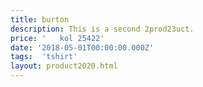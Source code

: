 ```yaml
---
title: burton
description: This is a second 2prod23uct.
price: '   kol 25422'
date: '2018-05-01T00:00:00.000Z'
tags:  'tshirt'
layout: product2020.html
---
```


